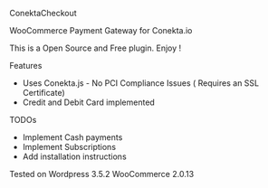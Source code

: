 ConektaCheckout

WooCommerce Payment Gateway for Conekta.io

This is a Open Source and Free plugin. Enjoy !

Features
* Uses Conekta.js      - No PCI Compliance Issues ( Requires an SSL Certificate)
* Credit and Debit Card implemented

TODOs
* Implement Cash payments
* Implement Subscriptions
* Add installation instructions

Tested on Wordpress 3.5.2  WooCommerce 2.0.13

